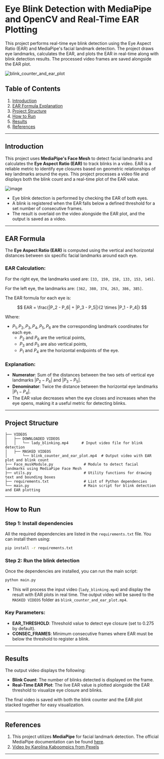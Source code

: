 
# Eye Blink Detection with MediaPipe and OpenCV and Real-Time EAR Plotting

This project performs real-time eye blink detection using the Eye Aspect Ratio (EAR) and MediaPipe's facial landmark detection. The project draws eye landmarks, calculates the EAR, and plots the EAR in real-time along with blink detection results. The processed video frames are saved alongside the EAR plot.

![blink_counter_and_ear_plot](https://github.com/user-attachments/assets/c367824f-017f-43c5-966f-67ef771b0f5e)


## Table of Contents
1. [Introduction](#introduction)
2. [EAR Formula Explanation](#ear-formula)
3. [Project Structure](#project-structure)
4. [How to Run](#how-to-run)
5. [Results](#results)
6. [References](#references)

---

## Introduction

This project uses **MediaPipe's Face Mesh** to detect facial landmarks and calculates the **Eye Aspect Ratio (EAR)** to track blinks in a video. EAR is a reliable metric to identify eye closures based on geometric relationships of key landmarks around the eyes. This project processes a video file and displays both the blink count and a real-time plot of the EAR value.

![image](https://github.com/user-attachments/assets/91b03db7-b81a-4e13-bd5d-a0ae502524c4)

- Eye blink detection is performed by checking the EAR of both eyes.
- A blink is registered when the EAR falls below a defined threshold for a set number of consecutive frames.
- The result is overlaid on the video alongside the EAR plot, and the output is saved as a video.

---

## EAR Formula

The **Eye Aspect Ratio (EAR)** is computed using the vertical and horizontal distances between six specific facial landmarks around each eye.

### EAR Calculation:

For the right eye, the landmarks used are:
`[33, 159, 158, 133, 153, 145]`.

For the left eye, the landmarks are:
`[362, 380, 374, 263, 386, 385]`.

The EAR formula for each eye is:

$$ EAR = \frac{|P_2 - P_6| + |P_3 - P_5|}{2 \times |P_1 - P_4|} $$

Where:
- $P_1, P_2, P_3, P_4, P_5, P_6$ are the corresponding landmark coordinates for each eye.
  - $P_2$ and $P_6$ are the vertical points,
  - $P_3$ and $P_5$ are also vertical points,
  - $P_1$ and $P_4$ are the horizontal endpoints of the eye.

### Explanation:

- **Numerator**: Sum of the distances between the two sets of vertical eye landmarks $|P_2 - P_6|$ and $|P_3 - P_5|$.
- **Denominator**: Twice the distance between the horizontal eye landmarks $|P_1 - P_4|$.
- The EAR value decreases when the eye closes and increases when the eye opens, making it a useful metric for detecting blinks.

---

## Project Structure

```
├── VIDEOS
│   ├── DOWNLOADED VIDEOS
│   │   └── lady_blinking.mp4      # Input video file for blink detection
│   ├── MASKED VIDEOS
│       └── blink_counter_and_ear_plot.mp4  # Output video with EAR plot and blink count
├── Face_muskModule.py              # Module to detect facial landmarks using MediaPipe Face Mesh
├── utils.py                        # Utility functions for drawing text and bounding boxes
├── requirements.txt                # List of Python dependencies
└── main.py                         # Main script for blink detection and EAR plotting
```

---

## How to Run

### Step 1: Install dependencies

All the required dependencies are listed in the `requirements.txt` file. You can install them using:

```bash
pip install -r requirements.txt
```

### Step 2: Run the blink detection

Once the dependencies are installed, you can run the main script:

```bash
python main.py
```

- This will process the input video (`lady_blinking.mp4`) and display the result with EAR plots in real time. The output video will be saved to the `MASKED VIDEOS` folder as `blink_counter_and_ear_plot.mp4`.

### Key Parameters:

- **EAR_THRESHOLD**: Threshold value to detect eye closure (set to 0.275 by default).
- **CONSEC_FRAMES**: Minimum consecutive frames where EAR must be below the threshold to register a blink.

---

## Results

The output video displays the following:
- **Blink Count**: The number of blinks detected is displayed on the frame.
- **Real-Time EAR Plot**: The live EAR value is plotted alongside the EAR threshold to visualize eye closure and blinks.

The final video is saved with both the blink counter and the EAR plot stacked together for easy visualization.

---

## References

1. This project utilizes **MediaPipe** for facial landmark detection. The official MediaPipe documentation can be found [here](https://ai.google.dev/edge/mediapipe/solutions/vision/face_landmarker).
2. [Video by Karolina Kaboompics from Pexels](https://www.pexels.com/video/woman-looking-at-camera-7195601/)


--- 
